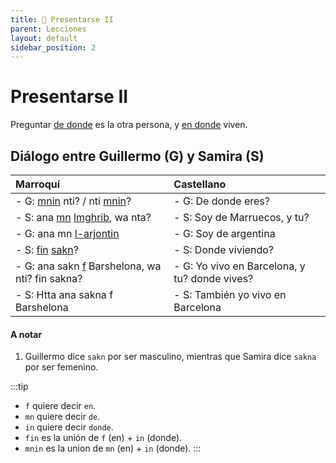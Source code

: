 ```yaml
---
title: 📖 Presentarse II
parent: Lecciones
layout: default
sidebar_position: 2
---
```


# Presentarse II

Preguntar [de donde](../preguntas/donde) es la otra persona, y [en donde](../preguntas/donde) viven.

## Diálogo entre Guillermo (G) y Samira (S)

| Marroquí                                                                                      | Castellano                                    |
|:----------------------------------------------------------------------------------------------|:----------------------------------------------|
| - G: [mnin](../preguntas/donde) nti? / nti [mnin](../preguntas/donde)?                        | - G: De donde eres?                           |
| - S: ana [mn](../vocabulario/preposiciones) [lmghrib](../vocabulario/paises-idiomas), wa nta? | - S: Soy de Marruecos, y tu?                  |
| - G: ana mn [l-arjontin](../vocabulario/paises-idiomas)                                       | - G: Soy de argentina                         |
| - S: [fin](../preguntas/donde) [sakn](../verbos/vivir)?                                       | - S: Donde viviendo?                          |
| - G: ana sakn [f](../vocabulario/preposiciones) Barshelona, wa nti? fin sakna?                | - G: Yo vivo en Barcelona, y tu? donde vives? |
| - S: Htta ana sakna f Barshelona                                                              | - S: También yo vivo en Barcelona             |

#### A notar

1. Guillermo dice `sakn` por ser masculino, mientras que Samira dice `sakna` por ser femenino. 

:::tip
- `f` quiere decir `en`.
- `mn` quiere decir `de`.
- `in` quiere decir `donde`.
- `fin` es la unión de `f` (en) + `in` (donde).
- `mnin` es la union de `mn` (en) + `in` (donde).
:::